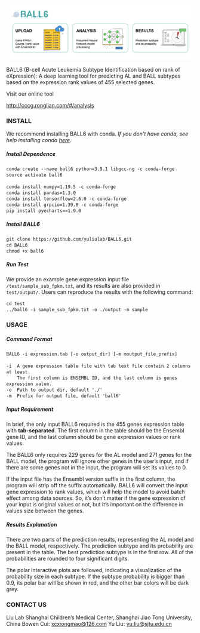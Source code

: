 ![image-20211214132216676](https://github.com/yuliulab/BALL6/blob/main/pic/web-banner.png?raw=true)

BALL6 (B-cell Acute Leukemia Subtype Identification based on rank of eXpression): A deep learning tool for predicting AL and BALL subtypes based on the expression rank values of 455 selected genes.


Visit our online tool

http://cccg.ronglian.com/#/analysis



### INSTALL

We recommend installing BALL6 with conda. *If you don't have conda, see help installing conda [here](https://conda.io/en/latest/miniconda.html).*

#####  Install Dependence
```shell
conda create --name ball6 python=3.9.1 libgcc-ng -c conda-forge
source activate ball6

conda install numpy=1.19.5 -c conda-forge
conda install pandas=1.3.0
conda install tensorflow=2.6.0 -c conda-forge
conda install grpcio=1.39.0 -c conda-forge
pip install pyecharts==1.9.0
```
##### Install BALL6
```shell
git clone https://github.com/yuliulab/BALL6.git
cd BALL6
chmod +x ball6
```
##### Run Test

We provide an example gene expression input file `/test/sample_sub_fpkm.txt`, and its results are also provided in `test/output/`. Users can reproduce the results with the following command:

```shell
cd test
../ball6 -i sample_sub_fpkm.txt -o ./output -m sample
```

### USAGE

##### Command  Format

```
BALL6 -i expression.tab [-o output_dir] [-m moutput_file_prefix]

-i  A gene expression table file with tab text file contain 2 columns at least.
    The first column is ENSEMBL ID, and the last column is genes expression value.  
-o  Path to output dir, default './'  
-m  Prefix for output file, default 'ball6'  
```

##### Input Requirement
In brief, the only input BALL6 required is the 455 genes expression table with **tab-separated**. The first column in the table should be the Ensembl gene ID, and the last column should be gene expression values or rank values.

The BALL6 only requires 229 genes for the AL model and 271 genes for the BALL model, the program will ignore other genes in the user’s input, and if there are some genes not in the input, the program will set its values to 0.

If the input file has the Ensembl version suffix in the first column, the program will strip off the suffix automatically. BALL6 will convert the input gene expression to rank values, which will help the model to avoid batch effect among data sources. So, it’s don’t matter if the gene expression of your input is original values or not, but it’s important on the difference in values size between the genes.

##### Results Explanation
There are two parts of the prediction results, representing the AL model and the BALL model, respectively. The prediction subtype and its probability are present in the table. The best prediction subtype is in the first row. All of the probabilities are rounded to four significant digits.

The polar interactive plots are followed, indicating a visualization of the probability size in each subtype. If the subtype probability is bigger than 0.9, its polar bar will be shown in red, and the other bar colors will be dark grey.

### CONTACT US
Liu Lab
Shanghai Children’s Medical Center, Shanghai Jiao Tong University, China
Bowen Cui: xcxiongmao@126.com
Yu Liu: yu.liu@sjtu.edu.cn